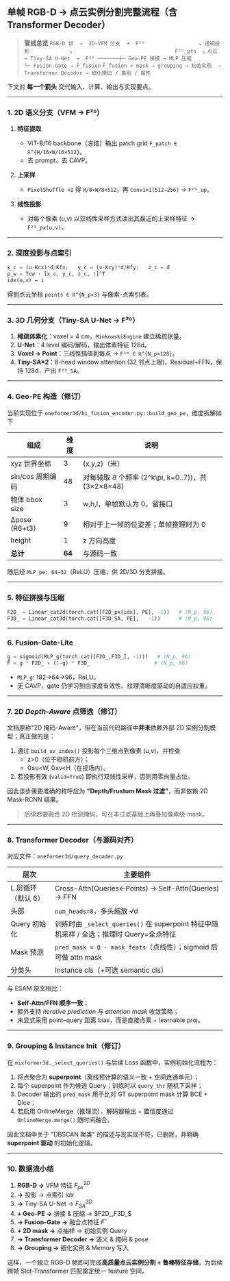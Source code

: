 ## 单帧 RGB-D → 点云实例分割完整流程（含 Transformer Decoder）

> **管线总览**
> `RGB-D 帧  →  2D-VFM 分支  ➜  F²ᴰ`
> `                 ↘ 透视投影             ↘`
> `                                 F²ᴰ_pts  ┐`
> `点云  → Tiny-SA U-Net  →  F³ᴰ ───────┼─ Geo-PE 拼接 → MLP 压缩`
> `                                          └─ Fusion-Gate → F̄_fusion`
> `F̄_fusion + mask → grouping → 初始实例  → Transformer Decoder → 细化掩码 / 类别 / 属性`

下文对 **每一个箭头** 交代输入、计算、输出与实现要点。

---

### 1. 2D 语义分支（VFM → F²ᴰ）

1. **特征提取**

   * ViT-B/16 backbone（冻结）输出 patch grid `F_patch ∈ ℝ^{H/16×W/16×512}`。
   * 去 prompt、去 CAVP。
2. **上采样**

   * `PixelShuffle ×2` 得 `H/8×W/8×512`，再 `Conv1×1(512→256)` → `F²ᴰ_up`。
3. **线性投影**

   * 对每个像素 (u,v) 以双线性采样方式读出其最近的上采样特征 → `F²ᴰ_px(u,v)`。

---

### 2. 深度投影与点索引

```python
x_c = (u-Kcx)*d/Kfx;   y_c = (v-Kcy)*d/Kfy;   z_c = d
p_w = Tcw · [x_c, y_c, z_c, 1]^T
idx(u,v) ← i
```

得到点云坐标 `points ∈ ℝ^{N_p×3}` 与像素-点索引表。

---

### 3. 3D 几何分支（Tiny-SA U-Net → F³ᴰ）

1. **稀疏体素化**：voxel = 4 cm，`MinkowskiEngine` 建立稀疏张量。
2. **U-Net**：4 level 编码/解码，输出体素特征 128d。
3. **Voxel → Point**：三线性插值到每点 → `F³ᴰ ∈ ℝ^{N_p×128}`。
4. **Tiny-SA×2**：8-head window attention (32 邻点上限)，Residual+FFN，保持 128d，产出 `F³ᴰ_SA`。

---

### 4. **Geo-PE 构造（修订）**

当前实现位于 `oneformer3d/bi_fusion_encoder.py::build_geo_pe`，维度拆解如下

| 组成 | 维度 | 说明 |
|------|------|------|
| xyz 世界坐标 | 3 | \(x,y,z\)（米）|
| sin/cos 周期编码 | 48 | 对每轴取 *8* 个频率 \(2^k\pi, k=0..7)\)，共 \(3×2×8=48\) |
| 物体 bbox size | 3 | w,h,l，单帧默认为 0，留接口 |
| Δpose (R6+t3) | 9 | 相对于上一帧的位姿差；单帧推理时为 0 |
| height | 1 | z 方向高度 |
| **总计** | **64** | 与源码一致 |

随后经 `MLP_pe: 64→32`（ReLU）压缩，供 2D/3D 分支拼接。

---

### 5. **特征拼接与压缩**

```python
F2D_ = Linear_cat2d(torch.cat([F2D_px[idx], PE], -1))   # (N_p, 96)
F3D_ = Linear_cat3d(torch.cat([F3D_SA, PE],   -1))      # (N_p, 96)
```

---

### 6. **Fusion-Gate-Lite**

```python
g = sigmoid(MLP_g(torch.cat([F2D_,F3D_], -1)))   # (N_p, 96)
F̄ = g * F2D_ + (1-g) * F3D_                     # (N_p, 96)
```

* `MLP_g`: 192→64→96，ReLU。
* 无 CAVP，gate 仍学习到由深度有效性、纹理清晰度驱动的自适应权重。

---

### 7. **2D *Depth-Aware* 点筛选（修订）**

文档原称"2D 掩码-Aware"，但在当前代码路径中**并未**依赖外部 2D 实例分割模型；真正做的是：

1. 通过 `build_uv_index()` 投影每个三维点到像素 (u,v)，并检查
   * z>0（位于相机前方）；
   * 0≤u<W, 0≤v<H（在视场内）。
2. 若投影有效 (`valid=True`) 即执行双线性采样，否则用零向量占位。

因此该步骤更准确的称呼应为 **"Depth/Frustum Mask 过滤"**，而非依赖 2D Mask-RCNN 结果。

> 后续若要融合 2D 检测掩码，可在本过滤基础上再叠加像素级 mask。

---

### 8. **Transformer Decoder（与源码对齐）**

对应文件：`oneformer3d/query_decoder.py`

| 层次 | 主要组件 |
|------|----------|
| L 层循环（默认 6）| Cross-Attn(Queries←Points) → Self-Attn(Queries) → FFN |
| 头部 | `num_heads=8`，多头缩放 √d |
| Query 初始化 | 训练时由 `_select_queries()` 在 superpoint 特征中随机采样 / 全选；推理时 Query=全点特征 |
| Mask 预测 | `pred_mask = Q ⋅ mask_feats`（点线性）；sigmoid 后可做 attn mask |
| 分类头 | Instance cls（+可选 semantic cls）|

与 ESAM 原文相比：
* **Self-Attn/FFN 顺序一致**；
* 额外支持 *iterative prediction* 与 *attention mask* 收敛策略；
* 未显式采用 point–query 距离 bias，而是直接点乘 + learnable proj。

---

### 9. **Grouping & Instance Init（修订）**

在 `mixformer3d._select_queries()` 与后续 Loss 函数中，实例初始化流程为：

1. 将点聚合为 **superpoint**（离线预计算的语义一致 + 空间连通单元）；
2. 每个 superpoint 作为候选 Query；训练时以 `query_thr` 随机下采样；
3. Decoder 输出的 `pred_mask` 用于比对 GT superpoint mask 计算 BCE + Dice；
4. 若启用 OnlineMerge（推理流），解码器输出 + 置信度通过 `OnlineMerge.merge()` 随时间融合。

因此文档中关于 "DBSCAN 聚类" 的描述与现实现不符，已删除，并明确 **superpoint 驱动** 的初始化逻辑。

---

### 10. **数据流小结**

1. **RGB-D →** VFM 特征 $F^{2D}_{px}$
2. **→** 投影 → 点索引 $idx$
3. **→** Tiny-SA U-Net → $F^{3D}_{SA}$
4. **+ Geo-PE →** 拼接 & 压缩 → $F2D_,F3D_$
5. **→ Fusion-Gate →** 融合点特征 $F̄$
6. **+ 2D mask →** 点抽样 → 初始实例 Query
7. **→ Transformer Decoder →** 语义 & 掩码 & pose
8. **→ Grouping →** 细化实例 & Memory 写入

这样，一个独立 RGB-D 帧即可完成**高质量点云实例分割 + 鲁棒特征存储**，为后续跨帧 Slot-Transformer 匹配奠定统一 feature 空间。
